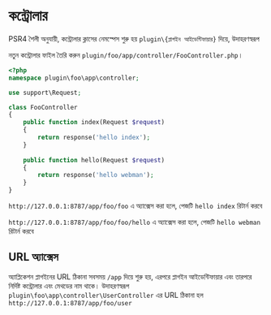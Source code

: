 # কন্ট্রোলার

PSR4 শৈলী অনুযায়ী, কন্ট্রোলার ক্লাসের নেমস্পেস শুরু হয় `plugin\{প্লাগইন আইডেন্টিফায়ার}` দিয়ে, উদাহরণস্বরূপ

নতুন কন্ট্রোলার ফাইল তৈরি করুন `plugin/foo/app/controller/FooController.php`।

```php
<?php
namespace plugin\foo\app\controller;

use support\Request;

class FooController
{
    public function index(Request $request)
    {
        return response('hello index');
    }
    
    public function hello(Request $request)
    {
        return response('hello webman');
    }
}
```

`http://127.0.0.1:8787/app/foo/foo` এ অ্যাক্সেস করা হলে, পেজটি `hello index` রিটার্ন করবে

`http://127.0.0.1:8787/app/foo/foo/hello` এ অ্যাক্সেস করা হলে, পেজটি `hello webman` রিটার্ন করবে


## URL অ্যাক্সেস
অ্যাপ্লিকেশন প্লাগইনের URL ঠিকানা সবসময় `/app` দিয়ে শুরু হয়, এরপরে প্লাগইন আইডেন্টিফায়ার এবং তারপরে নির্দিষ্ট কন্ট্রোলার এবং মেথডের নাম থাকে।
উদাহরণস্বরূপ `plugin\foo\app\controller\UserController` এর URL ঠিকানা হল `http://127.0.0.1:8787/app/foo/user`
